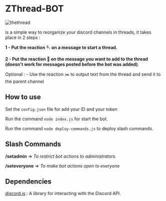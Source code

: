 # ZThread-BOT 

![thethread](https://user-images.githubusercontent.com/51421090/234418436-484e4361-b976-4c39-8f4b-70257059e56b.png)

is a simple way to reorganize your discord channels in threads, it takes place in 2 steps :

**1 - Put the reaction 🪡 on a message to start a thread.** 

**2 - Put the reaction 🧵 on the message you want to add to the thread
(doesn't work for messages posted before the bot was added)**. 

Optional : - Use the reaction ✂️ to output text from the thread and send it to the parent channel

## How to use 

Set the `config.json` file for add your ID and your token

Run the command `node index.js` for start the bot. 

Run the command `node deploy-commands.js` to deploy slash commands. 

## Slash Commands

**/setadmin** => *To restrict bot actions to administrators*. 

**/seteveryone** => *To make bot actions open to everyone*

## Dependencies 

[discord.js](https://discord.js.org/#/) : A library for interacting with the Discord API. 
